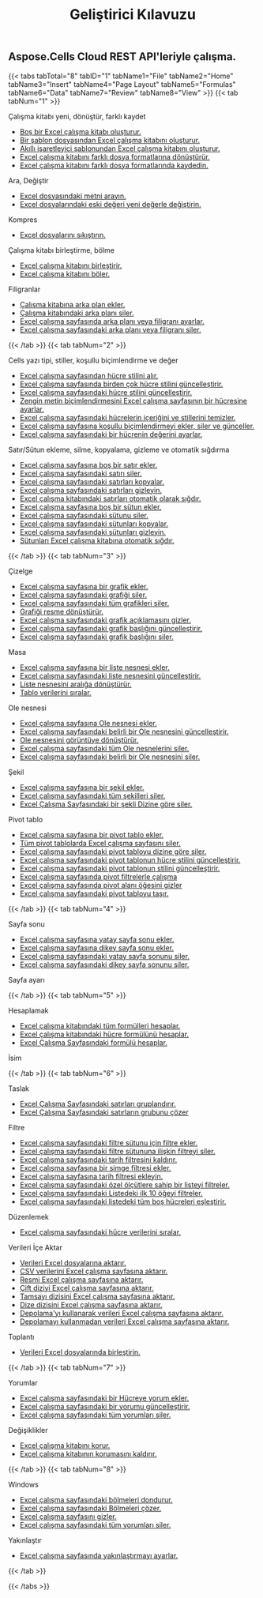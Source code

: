 ﻿---
title: Geliştirici Kılavuzu
second_title: Aspose.Cells Cloud Documen
type: docs
url: /tr/developer-guide/
aliases: [/developer-guide/v3.0/,/developer-guide-v3.0/]
keywords: How to use Aspose.Cells Cloud REST APIs. Office Excel 2013,  Office Excel 2016,  Office Excel 2019，office Excel 365
description: Bu Geliştirici Kılavuzu, belirli Aspose.Cells for .NET özelliklerini kullanmanıza, belirli bir Excel belge görünümü elde etmenize veya bir kullanım senaryosunu mümkün kılmanıza yardımcı olacak pratik senaryoları ve ipuçlarını açıklar.
weight: 20
---
## Aspose.Cells Cloud REST API'leriyle çalışma.

{{< tabs tabTotal="8" tabID="1" tabName1="File" tabName2="Home" tabName3="Insert" tabName4="Page Layout" tabName5="Formulas" tabName6="Data" tabName7="Review" tabName8="View" >}}
{{< tab tabNum="1" >}}
<div class="row">
    <div class="col-md-6">
        <p>Çalışma kitabı yeni, dönüştür, farklı kaydet</p>
        <ul>
            <li><a href="/cells/tr/create-an-empty-excel-workbook/">Boş bir Excel çalışma kitabı oluşturur.</a></li>
            <li><a href="/cells/tr/create-excel-workbook-from-a-template-file/">Bir şablon dosyasından Excel çalışma kitabını oluşturur.</a></li>
            <li><a href="/cells/tr/create-excel-workbook-from-a-smartmarker-template/">Akıllı işaretleyici şablonundan Excel çalışma kitabını oluşturur.</a></li>
            <li><a href="/cells/tr/convert/">Excel çalışma kitabını farklı dosya formatlarına dönüştürür.</a></li>
            <li><a href="/cells/tr/saveas-other-formats/">Excel çalışma kitabını farklı dosya formatlarında kaydedin.</a></li>
        </ul>
        <p>Ara, Değiştir</p>
        <ul>
            <li><a href="/cells/tr/search/">Excel dosyasındaki metni arayın.</a></li>
            <li><a href="/cells/tr/replace/">Excel dosyalarındaki eski değeri yeni değerle değiştirin.</a></li>
        </ul>
        <p>Kompres</p>
        <ul>
            <li><a href="/cells/tr/compress/">Excel dosyalarını sıkıştırın.</a></li>
        </ul>
    </div>
    <div class="col-md-6">
        <p>Çalışma kitabı birleştirme, bölme</p>
        <ul>
            <li><a href="/cells/tr/merge/">Excel çalışma kitabını birleştirir.</a></li>
            <li><a href="/cells/tr/split/">Excel çalışma kitabını böler.</a></li>
        </ul>
        <p>Filigranlar</p>
        <ul>
            <li><a href="/cells/tr/add-background-in-workbook/">Çalışma kitabına arka plan ekler.</a></li>
            <li><a href="/cells/tr/delete-background-in-workbook/">Çalışma kitabındaki arka planı siler.</a></li>
            <li><a href="/cells/tr/set-background-or-watermark-for-excel-worksheet/">Excel çalışma sayfasında arka planı veya filigranı ayarlar.</a></li>
            <li><a href="/cells/tr/delete-background-or-watermark-of-excel-worksheet/">Excel çalışma sayfasındaki arka planı veya filigranı siler.</a></li>
        </ul>
    </div>
</div>
{{< /tab >}}
{{< tab tabNum="2" >}}
<div class="row">
    <div class="col-md-6">
        <p>Cells yazı tipi, stiller, koşullu biçimlendirme ve değer</p>
        <ul>
            <li><a href="/cells/tr/get-cell-style-from-a-worksheet/">Excel çalışma sayfasından hücre stilini alır.</a></li>
            <li><a href="/cells/tr/update-multiple-cells-style/">Excel çalışma sayfasında birden çok hücre stilini güncelleştirir.</a></li>
            <li><a href="/cells/tr/change-cell-style-in-excel-worksheet/">Excel çalışma sayfasındaki hücre stilini güncelleştirir.</a></li>
            <li><a href="/cells/tr/apply-rich-text-formatting-to-a-cell/">Zengin metin biçimlendirmesini Excel çalışma sayfasının bir hücresine ayarlar.</a></li>
            <li><a href="/cells/tr/clear-contents-and-styles-of-cells-in-excel-worksheet/">Excel çalışma sayfasındaki hücrelerin içeriğini ve stillerini temizler.</a></li>
            <li><a href="/cells/tr/working-with-conditional-formatting/">Excel çalışma sayfasına koşullu biçimlendirmeyi ekler, siler ve günceller.</a></li>
            <li><a href="/cells/tr/set-value-of-a-cell-in-a-worksheet/">Excel çalışma sayfasındaki bir hücrenin değerini ayarlar.</a></li>
        </ul>
    </div>
    <div class="col-md-6">
        <p>Satır/Sütun ekleme, silme, kopyalama, gizleme ve otomatik sığdırma</p>
        <ul>
            <li><a href="/cells/tr/add-an-empty-row-in-a-worksheet/">Excel çalışma sayfasına boş bir satır ekler.</a></li>
            <li><a href="/cells/tr/delete-row-from-a-worksheet/">Excel çalışma sayfasındaki satırı siler.</a></li>
            <li><a href="/cells/tr/copy-rows-in-excel-worksheet/">Excel çalışma sayfasındaki satırları kopyalar.</a></li>
            <li><a href="/cells/tr/hide-rows-in-excel-worksheet/">Excel çalışma sayfasındaki satırları gizleyin.</a></li>
            <li><a href="/cells/tr/auto-fit-rows-in-excel-workbooks/">Excel çalışma kitabındaki satırları otomatik olarak sığdır.</a></li>
            <li><a href="/cells/tr/columns/add/">Excel çalışma sayfasına boş bir sütun ekler.</a></li>
            <li><a href="/cells/tr/columns/delete/">Excel çalışma sayfasındaki sütunu siler.</a></li>
            <li><a href="/cells/tr/columns/copy/">Excel çalışma sayfasındaki sütunları kopyalar.</a></li>
            <li><a href="/cells/tr/columns/hide/">Excel çalışma sayfasındaki sütunları gizleyin.</a></li>
            <li><a href="/cells/tr/columns/autofit/">Sütunları Excel çalışma kitabına otomatik sığdır.</a></li>
        </ul>
    </div>
</div>
{{< /tab >}}
{{< tab tabNum="3" >}}
<div class="row">
    <div class="col-md-6">
        <p>Çizelge</p>
        <ul>
            <li><a href="/cells/tr/add-a-chart-in-a-worksheet/">Excel çalışma sayfasına bir grafik ekler.</a></li>
            <li><a href="/cells/tr/delete-a-chart-from-a-worksheet/">Excel çalışma sayfasındaki grafiği siler.</a></li>
            <li><a href="/cells/tr/delete-all-charts-from-a-worksheet/">Excel çalışma sayfasındaki tüm grafikleri siler.</a></li>
            <li><a href="/cells/tr/convert-chart-to-image/">Grafiği resme dönüştürür.</a></li>
            <li><a href="/cells/tr/hide-chart-legend-in-a-worksheet/">Excel çalışma sayfasındaki grafik açıklamasını gizler.</a></li>
            <li><a href="/cells/tr/update-chart-title-in-excel-worksheet/">Excel çalışma sayfasındaki grafik başlığını güncelleştirir.</a></li>
            <li><a href="/cells/tr/delete-chart-title-in-a-worksheet/">Excel çalışma sayfasındaki grafik başlığını siler.</a></li>
        </ul>
        <p>Masa</p>
        <ul>
            <li><a href="/cells/tr/add-a-list-object-or-table-inside-the-worksheet/">Excel çalışma sayfasına bir liste nesnesi ekler.</a></li>
            <li><a href="/cells/tr/update-a-list-object-or-table-inside-the-worksheet/">Excel çalışma sayfasındaki liste nesnesini güncelleştirir.</a></li>
            <li><a href="/cells/tr/convert-list-object-or-table-to-range/">Liste nesnesini aralığa dönüştürür.</a></li>
            <li><a href="/cells/tr/sort-table-data/">Tablo verilerini sıralar.</a></li>
        </ul>
        <p>Ole nesnesi</p>
        <ul>
            <li><a href="/cells/tr/add-oleobject-to-excel-worksheet/">Excel çalışma sayfasına Ole nesnesi ekler.</a></li>
            <li><a href="/cells/tr/update-a-specific-oleobject-from-excel-worksheet/">Excel çalışma sayfasındaki belirli bir Ole nesnesini güncelleştirir.</a></li>
            <li><a href="/cells/tr/convert-oleobject-to-image/">Ole nesnesini görüntüye dönüştürür.</a></li>
            <li><a href="/cells/tr/delete-all-oleobjects-from-excel-worksheet/">Excel çalışma sayfasındaki tüm Ole nesnelerini siler.</a></li>
            <li><a href="/cells/tr/delete-a-specific-oleobject-from-excel-worksheet/">Excel çalışma sayfasındaki belirli bir Ole nesnesini siler.</a></li>
        </ul>
    </div>
    <div class="col-md-6">
        <p>Şekil</p>
        <ul>
            <li><a href="/cells/tr/add-a-shape-inside-the-worksheet/">Excel çalışma sayfasına bir şekil ekler.</a></li>
            <li><a href="/cells/tr/delete-all-shapes-inside-the-worksheet/">Excel çalışma sayfasındaki tüm şekilleri siler.</a></li>
            <li><a href="/cells/tr/delete-a-shape-by-index-inside-the-worksheet/">Excel Çalışma Sayfasındaki bir şekli Dizine göre siler.</a></li>
        </ul>
        <p>Pivot tablo</p>
        <ul>
            <li><a href="/cells/tr/add-a-pivot-table-in-a-worksheet/">Excel çalışma sayfasına bir pivot tablo ekler.</a></li>
            <li><a href="/cells/tr/delete-worksheet-pivot-tables/">Tüm pivot tablolarda Excel çalışma sayfasını siler.</a></li>
            <li><a href="/cells/tr/delete-worksheet-pivot-table-by-index/">Excel çalışma sayfasındaki pivot tabloyu dizine göre siler.</a></li>
            <li><a href="/cells/tr/update-cell-style-for-pivot-table/">Excel çalışma sayfasındaki pivot tablonun hücre stilini güncelleştirir.</a></li>
            <li><a href="/cells/tr/update-style-for-pivot-table/">Excel çalışma sayfasındaki pivot tablonun stilini güncelleştirir.</a></li>
            <li><a href="/cells/tr/working-with-pivot-filters/">Excel çalışma sayfasında pivot filtrelerle çalışma</a></li>
            <li><a href="/cells/tr/hide-pivot-field-item/">Excel çalışma sayfasında pivot alanı öğesini gizler</a></li>
            <li><a href="/cells/tr/move-pivot-table/">Excel çalışma sayfasındaki pivot tabloyu taşır.</a></li>
        </ul>
    </div>
</div>
{{< /tab >}}
{{< tab tabNum="4" >}}
<div class="row">
    <div class="col-md-6">
        <p>Sayfa sonu</p>
        <ul>
            <li><a href="/cells/tr/insert-horizontal-page-break-inside-worksheet/">Excel çalışma sayfasına yatay sayfa sonu ekler.</a></li>
            <li><a href="/cells/tr/insert-vertical-page-break-inside-worksheet/">Excel çalışma sayfasına dikey sayfa sonu ekler.</a></li>
            <li><a href="/cells/tr/delete-horizontal-page-break-inside-worksheet/">Excel çalışma sayfasındaki yatay sayfa sonunu siler.</a></li>
            <li><a href="/cells/tr/delete-vertical-page-break-inside-worksheet/">Excel çalışma sayfasındaki dikey sayfa sonunu siler.</a></li>
        </ul>
    </div>
    <div class="col-md-6">
        <p>Sayfa ayarı</p>
        <ul>
        </ul>
    </div>
</div>
{{< /tab >}}
{{< tab tabNum="5" >}}
<div class="row">
    <div class="col-md-6">
        <p>Hesaplamak</p>
        <ul>
            <li><a href="/cells/tr/calculate-all-formulas-in-a-workbook/">Excel çalışma kitabındaki tüm formülleri hesaplar.</a></li>
            <li><a href="/cells/tr/calculate-cells-formula/">Excel çalışma kitabındaki hücre formülünü hesaplar.</a></li>
            <li><a href="/cells/tr/calculate-formula-in-a-worksheet/">Excel Çalışma Sayfasındaki formülü hesaplar.</a></li>
        </ul>
    </div>
    <div class="col-md-6">
        <p>İsim</p>
        <ul>
        </ul>
    </div>
</div>
{{< /tab >}}
{{< tab tabNum="6" >}}
<div class="row">
    <div class="col-md-6">
        <p>Taslak</p>
        <ul>
            <li><a href="/cells/tr/group-rows-in-excel-worksheet/">Excel Çalışma Sayfasındaki satırları gruplandırır.</a></li>
            <li><a href="/cells/tr/ungroup-rows-in-excel-worksheet/">Excel Çalışma Sayfasındaki satırların grubunu çözer</a></li>
        </ul>
        <p>Filtre</p>
        <ul>
            <li><a href="/cells/tr/add-a-filter-for-a-filter-column/">Excel çalışma sayfasındaki filtre sütunu için filtre ekler.</a></li>
            <li><a href="/cells/tr/delete-a-filter-for-a-filter-column/">Excel çalışma sayfasındaki filtre sütununa ilişkin filtreyi siler.</a></li>
            <li><a href="/cells/tr/remove-a-date-filter/">Excel çalışma sayfasındaki tarih filtresini kaldırır.</a></li>
            <li><a href="/cells/tr/add-an-icon-filter/">Excel çalışma sayfasına bir simge filtresi ekler.</a></li>
            <li><a href="/cells/tr/add-date-filter-in-a-worksheet/">Excel çalışma sayfasına tarih filtresi ekleyin.</a></li>
            <li><a href="/cells/tr/filter-data-by-using-an-autofilter/">Excel çalışma sayfasındaki özel ölçütlere sahip bir listeyi filtreler.</a></li>
            <li><a href="/cells/tr/filter-the-top-10-items-in-the-list/">Excel çalışma sayfasındaki Listedeki ilk 10 öğeyi filtreler.</a></li>
            <li><a href="/cells/tr/match-all-blank-cells-in-the-list/">Excel çalışma sayfasındaki listedeki tüm boş hücreleri eşleştirir.</a></li>
        </ul>
            <p>Düzenlemek</p>
        <ul>
            <li><a href="/cells/tr/sort-worksheet-data/">Excel çalışma sayfasındaki hücre verilerini sıralar.</a></li>
        </ul>
    </div>
    <div class="col-md-6">
        <p>Verileri İçe Aktar</p>
        <ul>
            <li><a href="/cells/tr/import/">Verileri Excel dosyalarına aktarır.</a></li>
            <li><a href="/cells/tr/import-csv-data-into-worksheet/">CSV verilerini Excel çalışma sayfasına aktarır.</a></li>
            <li><a href="/cells/tr/import/picture/">Resmi Excel çalışma sayfasına aktarır.</a></li>
            <li><a href="/cells/tr/import/double-array/">Çift diziyi Excel çalışma sayfasına aktarır.</a></li>
            <li><a href="/cells/tr/import/integer-array/">Tamsayı dizisini Excel çalışma sayfasına aktarır.</a></li>
            <li><a href="/cells/tr/import/string-array/">Dize dizisini Excel çalışma sayfasına aktarır.</a></li>
            <li><a href="/cells/tr/import/with-using-storage/">Depolama'yı kullanarak verileri Excel çalışma sayfasına aktarır.</a></li>
            <li><a href="/cells/tr/import/without-using-storage/">Depolamayı kullanmadan verileri Excel çalışma sayfasına aktarır.</a></li>
        </ul>
        <p>Toplantı</p>
        <ul>
            <li><a href="/cells/tr/assembly/">Verileri Excel dosyalarında birleştirin.</a></li>
        </ul>
    </div>
</div>
{{< /tab >}}
{{< tab tabNum="7" >}}
<div class="row">
    <div class="col-md-6">
        <p>Yorumlar</p>
        <ul>
            <li><a href="/cells/tr/add-a-comment-to-a-cell-in-a-worksheet/">Excel çalışma sayfasındaki bir Hücreye yorum ekler.</a></li>
            <li><a href="/cells/tr/update-a-comment-in-excel-workbook/">Excel çalışma sayfasındaki bir yorumu güncelleştirir.</a></li>
            <li><a href="/cells/tr/delete-all-comments-in-a-worksheet/">Excel çalışma sayfasındaki tüm yorumları siler.</a></li>
        </ul>
    </div>
    <div class="col-md-6">
        <p>Değişiklikler</p>
        <ul>
            <li><a href="/cells/tr/protect-excel-workbooks/">Excel çalışma kitabını korur.</a></li>
            <li><a href="/cells/tr/unprotect-excel-workbooks/">Excel çalışma kitabının korumasını kaldırır.</a></li>
        </ul>
    </div>
</div>
{{< /tab >}}
{{< tab tabNum="8" >}}
<div class="row">
    <div class="col-md-6">
        <p>Windows</p>
        <ul>
            <li><a href="/cells/tr/freeze-panes-in-excel-worksheet/">Excel çalışma sayfasındaki bölmeleri dondurur.</a></li>
            <li><a href="/cells/tr/unfreeze-panes-in-excel-worksheet/">Excel çalışma sayfasındaki Bölmeleri çözer.</a></li>
            <li><a href="/cells/tr/hide-excel-worksheets/">Excel çalışma sayfasını gizler.</a></li>
            <li><a href="/cells/tr/unhide-excel-worksheets/">Excel çalışma sayfasındaki tüm yorumları siler.</a></li>
        </ul>
    </div>
    <div class="col-md-6">
        <p>Yakınlaştır</p>
        <ul>
            <li><a href="/cells/tr/set-zoom-in-excel-worksheet/">Excel çalışma sayfasında yakınlaştırmayı ayarlar.</a></li>
        </ul>
    </div>
</div>
{{< /tab >}}

{{< /tabs >}}

